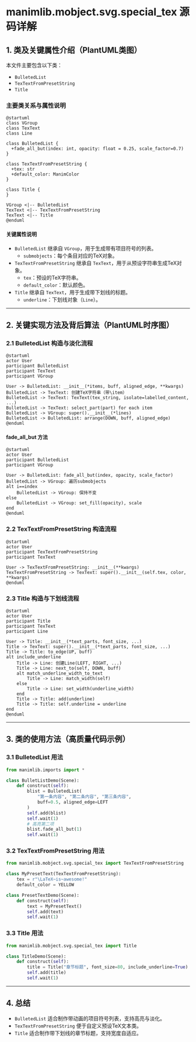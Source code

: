 # manimlib.mobject.svg.special_tex 源码详解

## 1. 类及关键属性介绍（PlantUML类图）

本文件主要包含以下类：
- `BulletedList`
- `TexTextFromPresetString`
- `Title`

### 主要类关系与属性说明

```plantuml
@startuml
class VGroup
class TexText
class Line

class BulletedList {
  +fade_all_but(index: int, opacity: float = 0.25, scale_factor=0.7)
}

class TexTextFromPresetString {
  +tex: str
  +default_color: ManimColor
}

class Title {
}

VGroup <|-- BulletedList
TexText <|-- TexTextFromPresetString
TexText <|-- Title
@enduml
```

#### 关键属性说明
- `BulletedList` 继承自 `VGroup`，用于生成带有项目符号的列表。
  - `submobjects`：每个条目对应的TeX对象。
- `TexTextFromPresetString` 继承自 `TexText`，用于从预设字符串生成TeX对象。
  - `tex`：预设的TeX字符串。
  - `default_color`：默认颜色。
- `Title` 继承自 `TexText`，用于生成带下划线的标题。
  - `underline`：下划线对象（`Line`）。

---

## 2. 关键实现方法及背后算法（PlantUML时序图）

### 2.1 BulletedList 构造与淡化流程

```plantuml
@startuml
actor User
participant BulletedList
participant TexText
participant VGroup

User -> BulletedList: __init__(*items, buff, aligned_edge, **kwargs)
BulletedList -> TexText: 创建TeX字符串（带\item）
BulletedList -> TexText: TexText(tex_string, isolate=labelled_content, ...)
BulletedList -> TexText: select_part(part) for each item
BulletedList -> VGroup: super().__init__(*lines)
BulletedList -> BulletedList: arrange(DOWN, buff, aligned_edge)
@enduml
```

#### fade_all_but 方法

```plantuml
@startuml
actor User
participant BulletedList
participant VGroup

User -> BulletedList: fade_all_but(index, opacity, scale_factor)
BulletedList -> VGroup: 遍历submobjects
alt i==index
    BulletedList -> VGroup: 保持不变
else
    BulletedList -> VGroup: set_fill(opacity), scale
end
@enduml
```

### 2.2 TexTextFromPresetString 构造流程

```plantuml
@startuml
actor User
participant TexTextFromPresetString
participant TexText

User -> TexTextFromPresetString: __init__(**kwargs)
TexTextFromPresetString -> TexText: super().__init__(self.tex, color, **kwargs)
@enduml
```

### 2.3 Title 构造与下划线流程

```plantuml
@startuml
actor User
participant Title
participant TexText
participant Line

User -> Title: __init__(*text_parts, font_size, ...)
Title -> TexText: super().__init__(*text_parts, font_size, ...)
Title -> Title: to_edge(UP, buff)
alt include_underline
    Title -> Line: 创建Line(LEFT, RIGHT, ...)
    Title -> Line: next_to(self, DOWN, buff)
    alt match_underline_width_to_text
        Title -> Line: match_width(self)
    else
        Title -> Line: set_width(underline_width)
    end
    Title -> Title: add(underline)
    Title -> Title: self.underline = underline
end
@enduml
```

---

## 3. 类的使用方法（高质量代码示例）

### 3.1 BulletedList 用法
```python
from manimlib.imports import *

class BulletListDemo(Scene):
    def construct(self):
        blist = BulletedList(
            "第一条内容", "第二条内容", "第三条内容",
            buff=0.5, aligned_edge=LEFT
        )
        self.add(blist)
        self.wait(1)
        # 高亮第二项
        blist.fade_all_but(1)
        self.wait(1)
```

### 3.2 TexTextFromPresetString 用法
```python
from manimlib.mobject.svg.special_tex import TexTextFromPresetString

class MyPresetText(TexTextFromPresetString):
    tex = r"\LaTeX~is~awesome!"
    default_color = YELLOW

class PresetTextDemo(Scene):
    def construct(self):
        text = MyPresetText()
        self.add(text)
        self.wait(1)
```

### 3.3 Title 用法
```python
from manimlib.mobject.svg.special_tex import Title

class TitleDemo(Scene):
    def construct(self):
        title = Title("章节标题", font_size=80, include_underline=True)
        self.add(title)
        self.wait(1)
```

---

## 4. 总结
- `BulletedList` 适合制作带动画的项目符号列表，支持高亮与淡化。
- `TexTextFromPresetString` 便于自定义预设TeX文本类。
- `Title` 适合制作带下划线的章节标题，支持宽度自适应。
